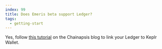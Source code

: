 ```yaml
---
index: 99
title: Does Emeris beta support Ledger?
tags: 
  - getting-start
---
```


Yes, follow [this tutorial](hhttps://medium.com/chainapsis/how-to-use-ledger-nano-hardware-wallet-with-keplr-9ea7f07826c2) on the Chainapsis blog to link your Ledger to Keplr Wallet.
